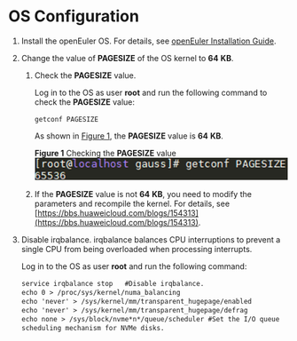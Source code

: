 # OS Configuration<a name="EN-US_TOPIC_0289900544"></a>

1.  Install the openEuler OS. For details, see  [openEuler Installation Guide](https://openeuler.org/en/docs/20.03_LTS/docs/Installation/Installation.html).
2.  Change the value of  **PAGESIZE**  of the OS kernel to  **64** **KB**.
    1.  Check the  **PAGESIZE**  value.

        Log in to the OS as user  **root**  and run the following command to check the  **PAGESIZE**  value:

        ```
        getconf PAGESIZE
        ```

        As shown in  [Figure 1](#en-us_topic_0283137217_en-us_topic_0263913267_fig1277156123020), the  **PAGESIZE**  value is  **64** **KB**.

        **Figure  1**  Checking the  **PAGESIZE**  value<a name="en-us_topic_0283137217_en-us_topic_0263913267_fig1277156123020"></a>  
        ![](figures/checking-the-pagesize-value.png "checking-the-pagesize-value")

    2.  If the  **PAGESIZE**  value is not  **64** **KB**, you need to modify the parameters and recompile the kernel. For details, see  [https://bbs.huaweicloud.com/blogs/154313](https://bbs.huaweicloud.com/blogs/154313).

3.  Disable irqbalance. irqbalance balances CPU interruptions to prevent a single CPU from being overloaded when processing interrupts.

    Log in to the OS as user  **root**  and run the following command: 

    ```
    service irqbalance stop   #Disable irqbalance.
    echo 0 > /proc/sys/kernel/numa_balancing    
    echo 'never' > /sys/kernel/mm/transparent_hugepage/enabled 
    echo 'never' > /sys/kernel/mm/transparent_hugepage/defrag 
    echo none > /sys/block/nvme*n*/queue/scheduler #Set the I/O queue scheduling mechanism for NVMe disks.
    ```


